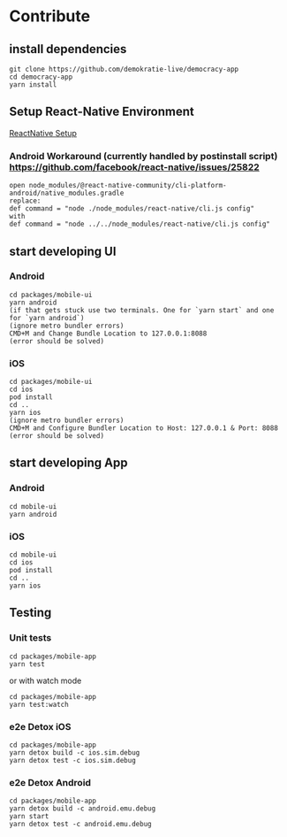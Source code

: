 # Contribute

## install dependencies

```
git clone https://github.com/demokratie-live/democracy-app
cd democracy-app
yarn install
```

## Setup React-Native Environment

[ReactNative Setup](https://facebook.github.io/react-native/docs/getting-started)

### Android Workaround (currently handled by postinstall script) https://github.com/facebook/react-native/issues/25822

```
open node_modules/@react-native-community/cli-platform-android/native_modules.gradle
replace:
def command = "node ./node_modules/react-native/cli.js config"
with
def command = "node ../../node_modules/react-native/cli.js config"
```

## start developing UI

### Android

```
cd packages/mobile-ui
yarn android
(if that gets stuck use two terminals. One for `yarn start` and one for `yarn android`)
(ignore metro bundler errors)
CMD+M and Change Bundle Location to 127.0.0.1:8088
(error should be solved)
```

### iOS

```
cd packages/mobile-ui
cd ios
pod install
cd ..
yarn ios
(ignore metro bundler errors)
CMD+M and Configure Bundler Location to Host: 127.0.0.1 & Port: 8088
(error should be solved)
```

## start developing App

### Android

```
cd mobile-ui
yarn android
```

### iOS

```
cd mobile-ui
cd ios
pod install
cd ..
yarn ios
```

## Testing

### Unit tests

```
cd packages/mobile-app
yarn test
```

or with watch mode

```
cd packages/mobile-app
yarn test:watch
```

### e2e Detox iOS

```
cd packages/mobile-app
yarn detox build -c ios.sim.debug
yarn detox test -c ios.sim.debug
```

### e2e Detox Android

```
cd packages/mobile-app
yarn detox build -c android.emu.debug
yarn start
yarn detox test -c android.emu.debug
```
